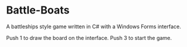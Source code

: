# Battle-Boats
A battleships style game written in C# with a Windows Forms interface.

Push 1 to draw the board on the interface.
Push 3 to start the game.
